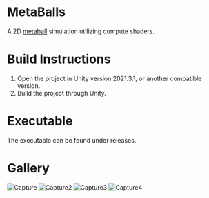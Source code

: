 # MetaBalls
A 2D [metaball](https://en.wikipedia.org/wiki/Metaballs) simulation utilizing compute shaders.

# Build Instructions
1. Open the project in Unity version 2021.3.1, or another compatible version.
2. Build the project through Unity.

# Executable
The executable can be found under releases.

# Gallery
![Capture](https://github.com/mooddood235/MetaBalls/assets/62807754/be7f5d69-8a34-42a2-8f41-fa22a3ea97b2)
![Capture2](https://github.com/mooddood235/MetaBalls/assets/62807754/ef698954-1595-4546-a358-40700da54d51)
![Capture3](https://github.com/mooddood235/MetaBalls/assets/62807754/b537e09d-5415-4edf-98ff-5cdc92031b7b)
![Capture4](https://github.com/mooddood235/MetaBalls/assets/62807754/145beef7-e3c8-47df-860a-4eb0bbb67542)
